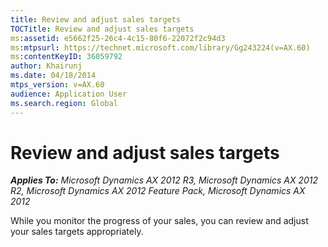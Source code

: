 ```yaml
---
title: Review and adjust sales targets
TOCTitle: Review and adjust sales targets
ms:assetid: e5662f25-26c4-4c15-80f6-22072f2c94d3
ms:mtpsurl: https://technet.microsoft.com/library/Gg243224(v=AX.60)
ms:contentKeyID: 36059792
author: Khairunj
ms.date: 04/18/2014
mtps_version: v=AX.60
audience: Application User
ms.search.region: Global
---
```


# Review and adjust sales targets 


_**Applies To:** Microsoft Dynamics AX 2012 R3, Microsoft Dynamics AX 2012 R2, Microsoft Dynamics AX 2012 Feature Pack, Microsoft Dynamics AX 2012_

While you monitor the progress of your sales, you can review and adjust your sales targets appropriately.

  


